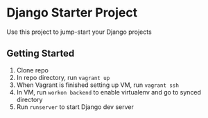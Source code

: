 # Django Starter Project
Use this project to jump-start your Django projects

## Getting Started
1. Clone repo
2. In repo directory, run `vagrant up`
3. When Vagrant is finished setting up VM, run `vagrant ssh`
4. In VM, run `workon backend` to enable virtualenv and go to synced directory
5. Run `runserver` to start Django dev server